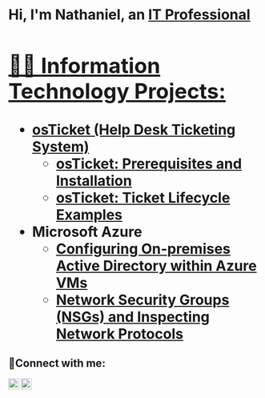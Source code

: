 <h1>Hi, I'm Nathaniel, an <a href="https://linkedin.com/in/nathaniel-gatdula">IT Professional

<h2>👨‍💻 Information Technology Projects:</h2>


- <b>osTicket (Help Desk Ticketing System)</b>
  - [osTicket: Prerequisites and Installation](https://github.com/nathangatdula/osticket-prereqs)
  - [osTicket: Ticket Lifecycle Examples](https://github.com/nathangatdula/ticket-lifecycle)
- <b>Microsoft Azure</b>
  - [Configuring On-premises Active Directory within Azure VMs](https://github.com/nathangatdula/configure-ad)
  - [Network Security Groups (NSGs) and Inspecting Network Protocols](https://github.com/nathangatdula/azure-network-protocols)

<h2>🤳Connect with me:</h2>


[<img align="left" alt="Josh | LinkedIn" width="22px" src="https://cdn.jsdelivr.net/npm/simple-icons@v3/icons/linkedin.svg" />][linkedin]
[<img align="left" alt="Josh | Instagram" width="22px" src="https://cdn.jsdelivr.net/npm/simple-icons@v3/icons/instagram.svg" />][instagram]


[instagram]: https://www.instagram.com/nathan_gatdula
[linkedin]: https://linkedin.com/in/nathaniel-gatdula
